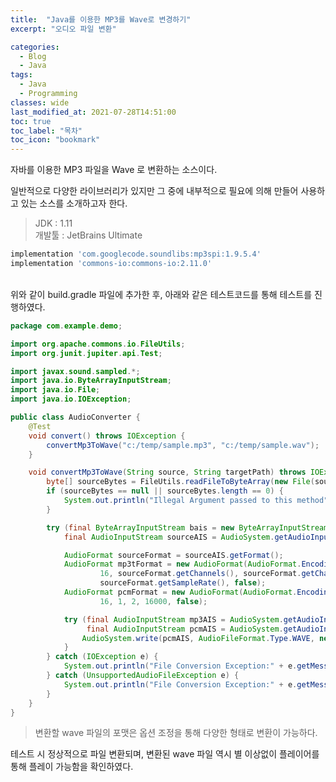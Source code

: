 ```yaml
---
title:  "Java를 이용한 MP3를 Wave로 변경하기"
excerpt: "오디오 파일 변환"

categories:
  - Blog
  - Java
tags:
  - Java
  - Programming
classes: wide  
last_modified_at: 2021-07-28T14:51:00
toc: true
toc_label: "목차"
toc_icon: "bookmark"
---
```

자바를 이용한 MP3 파일을 Wave 로 변환하는 소스이다.

일반적으로 다양한 라이브러리가 있지만 그 중에 내부적으로 필요에 의해
만들어 사용하고 있는 소스를 소개하고자 한다.

> JDK : 1.11<br>
> 개발툴 : JetBrains Ultimate

```gradle
implementation 'com.googlecode.soundlibs:mp3spi:1.9.5.4'
implementation 'commons-io:commons-io:2.11.0'
```
<br>
위와 같이 build.gradle 파일에 추가한 후, 아래와 같은 테스트코드를 통해 테스트를 진행하였다.

```java
package com.example.demo;

import org.apache.commons.io.FileUtils;
import org.junit.jupiter.api.Test;

import javax.sound.sampled.*;
import java.io.ByteArrayInputStream;
import java.io.File;
import java.io.IOException;

public class AudioConverter {
    @Test
    void convert() throws IOException {
        convertMp3ToWave("c:/temp/sample.mp3", "c:/temp/sample.wav");
    }

    void convertMp3ToWave(String source, String targetPath) throws IOException {
        byte[] sourceBytes = FileUtils.readFileToByteArray(new File(source));
        if (sourceBytes == null || sourceBytes.length == 0) {
            System.out.println("Illegal Argument passed to this method");
        }

        try (final ByteArrayInputStream bais = new ByteArrayInputStream(sourceBytes);
            final AudioInputStream sourceAIS = AudioSystem.getAudioInputStream(bais)) {

            AudioFormat sourceFormat = sourceAIS.getFormat();
            AudioFormat mp3tFormat = new AudioFormat(AudioFormat.Encoding.PCM_SIGNED, sourceFormat.getSampleRate(),
                    16, sourceFormat.getChannels(), sourceFormat.getChannels() * 2,
                    sourceFormat.getSampleRate(), false);
            AudioFormat pcmFormat = new AudioFormat(AudioFormat.Encoding.PCM_SIGNED, 8000,
                    16, 1, 2, 16000, false);

            try (final AudioInputStream mp3AIS = AudioSystem.getAudioInputStream(mp3tFormat, sourceAIS);
                 final AudioInputStream pcmAIS = AudioSystem.getAudioInputStream(pcmFormat, mp3AIS)) {
                AudioSystem.write(pcmAIS, AudioFileFormat.Type.WAVE, new File(targetPath));
            }
        } catch (IOException e) {
            System.out.println("File Conversion Exception:" + e.getMessage());
        } catch (UnsupportedAudioFileException e) {
            System.out.println("File Conversion Exception:" + e.getMessage());
        }
    }
}
```
> 변환할 wave 파일의 포맷은 옵션 조정을 통해 다양한 형태로 변환이 가능하다.

테스트 시 정상적으로 파일 변환되며, 변환된 wave 파일 역시 별 이상없이 플레이어를
통해 플레이 가능함을 확인하였다.